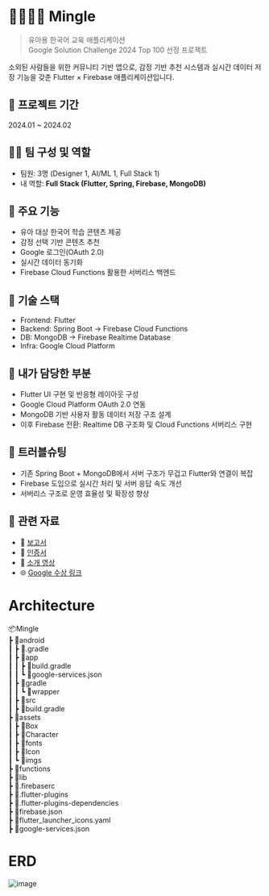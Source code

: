 # 🫱🏻‍🫲🏻 Mingle

> 유아용 한국어 교육 애플리케이션  
> Google Solution Challenge 2024 Top 100 선정 프로젝트

소외된 사람들을 위한 커뮤니티 기반 앱으로, 감정 기반 추천 시스템과 실시간 데이터 저장 기능을 갖춘 Flutter × Firebase 애플리케이션입니다.

## 📌 프로젝트 기간
2024.01 ~ 2024.02

## 🧑‍💻 팀 구성 및 역할
- 팀원: 3명 (Designer 1, AI/ML 1, Full Stack 1)
- 내 역할: **Full Stack (Flutter, Spring, Firebase, MongoDB)**

## 🌟 주요 기능
- 유아 대상 한국어 학습 콘텐츠 제공
- 감정 선택 기반 콘텐츠 추천
- Google 로그인(OAuth 2.0)
- 실시간 데이터 동기화
- Firebase Cloud Functions 활용한 서버리스 백엔드

## 🧰 기술 스택
- Frontend: Flutter
- Backend: Spring Boot → Firebase Cloud Functions
- DB: MongoDB → Firebase Realtime Database
- Infra: Google Cloud Platform

## 🔧 내가 담당한 부분
- Flutter UI 구현 및 반응형 레이아웃 구성
- Google Cloud Platform OAuth 2.0 연동
- MongoDB 기반 사용자 활동 데이터 저장 구조 설계
- 이후 Firebase 전환: Realtime DB 구조화 및 Cloud Functions 서버리스 구현

## 🔄 트러블슈팅
- 기존 Spring Boot + MongoDB에서 서버 구조가 무겁고 Flutter와 연결이 복잡
- Firebase 도입으로 실시간 처리 및 서버 응답 속도 개선
- 서버리스 구조로 운영 효율성 및 확장성 향상

## 📎 관련 자료
- 📄 [보고서](https://docs.google.com/document/d/100kZTEtNi0GSBrtTrWgtveDFMBq9DiRJ/edit)
- 🧾 [인증서](https://drive.google.com/file/d/1LhuqAgQkXJXBD_cq8eF1b2-18XHhs37R/view)
- 🎥 [소개 영상](https://www.youtube.com/watch?v=AmmFMJ_Y_4Q)
- 🌐 [Google 수상 링크](https://developers.google.com/community/gdsc-solution-challenge/winners)


# Architecture <br/>
📦Mingle<br/>
┣ 📂android<br/>
 ┃ ┣ 📂.gradle<br/>
┃ ┣ 📂app<br/>
 ┃ ┃ ┣ 📜build.gradle<br/>
 ┃ ┃ ┗ 📜google-services.json<br/>
 ┃ ┣ 📂gradle<br/>
 ┃ ┃ ┗ 📂wrapper<br/>
 ┃ ┣ 📂src<br/>
 ┃ ┣ 📜build.gradle<br/>
┣ 📂assets<br/>
 ┃ ┣ 📂Box<br/>
 ┃ ┣ 📂Character<br/>
 ┃ ┣ 📂fonts<br/>
 ┃ ┣ 📂Icon<br/>
 ┃ ┗ 📂imgs<br/>
┣ 📂functions<br/>
┣ 📂lib<br/>
 ┣ 📜.firebaserc<br/>
 ┣ 📜.flutter-plugins<br/>
 ┣ 📜.flutter-plugins-dependencies<br/>
 ┣ 📜firebase.json<br/>
 ┣ 📜flutter_launcher_icons.yaml<br/>
 ┣ 📜google-services.json<br/>





# ERD
![image](https://github.com/sangmu1126/MingleGDSC/assets/82524598/46b14f8c-d632-4a43-8a67-7adc5fa2b491)

